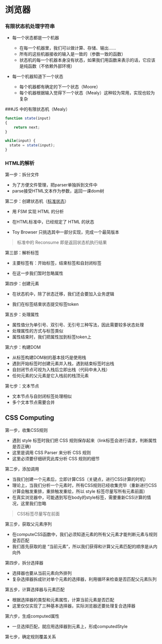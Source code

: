 # 浏览器

### 有限状态机处理字符串

* 每一个状态都是一个机器
  * 在每一个机器里，我们可以做计算、存储、输出......
  * 所有的这些机器接收的输入是一致的（参数一致的函数）
  * 状态机的每一个机器本身没有状态，如果我们用函数来表示的话，它应该是纯函数（不依赖外部环境）

* 每一个机器知道下一个状态
  * 每个机器都有确定的下一个状态（Moore）
  * 每个机器根据输入觉得下一个状态（Mealy）这种较为常用，实现也较为复杂





###JS 中的有限状态机（Mealy）

```javascript
function state(input) 
{
	return next;
}

while(input) {
  state = state(input);
}
```







### HTML的解析

第一步：拆分文件

* 为了方便文件管理，把parser单独拆到文件中
* parse接受HTML文本作为参数，返回一课dom树



第二步：创建状态机（[标准状态](https://html.spec.whatwg.org/multipage/parsing.html#tokenization)）

* 用 FSM 实现 HTML 的分析

* 在HTML标准中，已经规定了 HTML 的状态

* Toy Browser 只挑选其中一部分实现，完成一个最简版本

> 标准中的 Reconsume 即是返回状态机执行结果



第三部：解析标签

* 主要标签有：开始标签，结束标签和自封闭标签

* 在这一步我们暂时忽略属性



第四步：创建元素

* 在状态机中，除了状态迁移，我们还会要加入业务逻辑

* 我们在标签结束状态提交标签token



第五步：处理属性

* 属性值分为单引号、双引号、无引号三种写法，因此需要较多状态处理
* 处理属性的方式与标签类似
* 属性结束时，我们把属性加到标签token上



第六步：构建DOM

* 从标签构建DOM树的基本技巧是使用栈
* 遇到开始标签时创建元素并入栈，遇到结束标签时出栈
* 自封闭节点可视为入栈后立即出栈（代码中未入栈）
* 任何元素的父元素是它入栈前的栈顶元素



第七步：文本节点

* 文本节点与自封闭标签处理相似
* 多个文本节点需要合并







## CSS Computing



第一步，收集CSS规则

* 遇到 style 标签时我们把 CSS 规则保存起来（link标签会进行请求，判断属性是否正确）
* 这里是调用 CSS Parser 来分析 CSS 规则
* 这里必须要仔细研究此库分析 CSS 规则的细节



第二步，添加调用

* 当我们创建一个元素后，立即计算CSS（关键点，进行CSS计算的时机）
* 理论上，当我们分析一个元素时，所有CSS规则已经收集完毕（重新进行CSS计算会触发重排，重排触发重绘，所以 style 标签尽量写所有元素前面）
* 在真实浏览器中，可能遇到写在body的style标签，需要重新CSS计算的情况，这里我们忽略

> CSS标签尽量写在前面



第三步，获取父元素序列

* 在computeCSS函数中，我们必须知道元素的所有父元素才能判断元素与规则是否匹配
* 我们首先获取的是 “当前元素”，所以我们获得和计算父元素匹配的顺序是从内向外



第四步，拆分选择器

* 选择器也要从当前元素向外排列
* 复杂选择器拆成针对单个元素的选择器，利用循环来检查是否匹配父元素队列



第五步，计算选择器与元素匹配

* 根据选择器的类型和元素属性，计算当前元素是否匹配
* 这里仅仅实现了三种基本选择器，实际浏览器还要处理复合选择器



第六步，生成computed属性

* 一旦选择匹配，就应用选择器到元素上，形成computedStyle



第七步，确定规则覆盖关系









